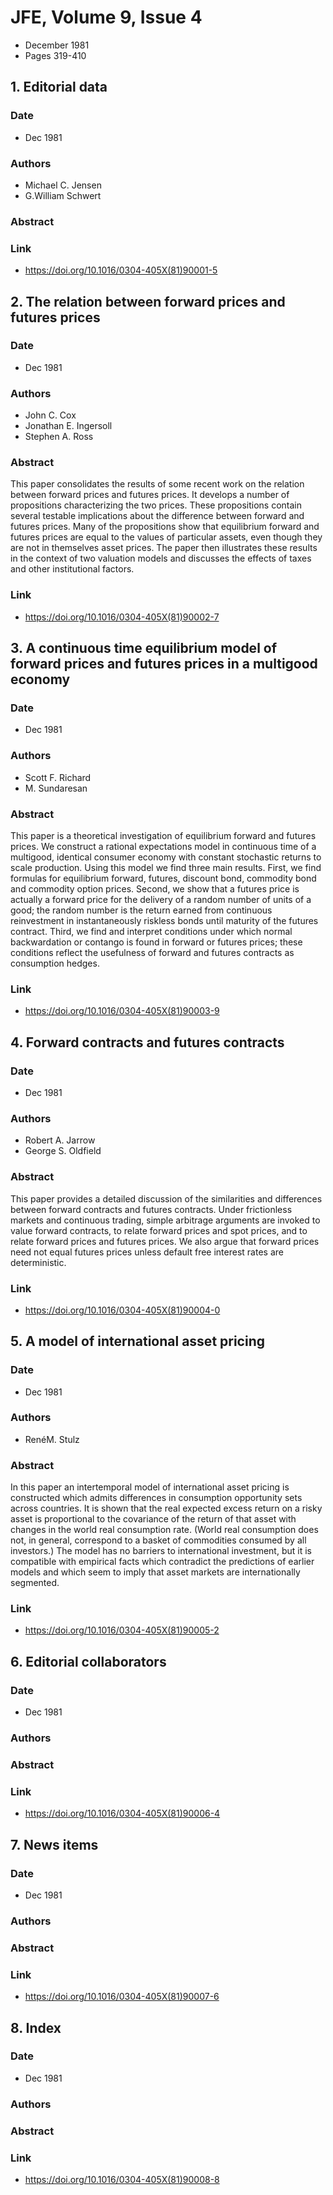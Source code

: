 # JFE, Volume 9, Issue 4
- December 1981
- Pages 319-410

## 1. Editorial data
### Date
- Dec 1981
### Authors
- Michael C. Jensen
- G.William Schwert
### Abstract

### Link
- https://doi.org/10.1016/0304-405X(81)90001-5

## 2. The relation between forward prices and futures prices
### Date
- Dec 1981
### Authors
- John C. Cox
- Jonathan E. Ingersoll
- Stephen A. Ross
### Abstract
This paper consolidates the results of some recent work on the relation between forward prices and futures prices. It develops a number of propositions characterizing the two prices. These propositions contain several testable implications about the difference between forward and futures prices. Many of the propositions show that equilibrium forward and futures prices are equal to the values of particular assets, even though they are not in themselves asset prices. The paper then illustrates these results in the context of two valuation models and discusses the effects of taxes and other institutional factors.
### Link
- https://doi.org/10.1016/0304-405X(81)90002-7

## 3. A continuous time equilibrium model of forward prices and futures prices in a multigood economy
### Date
- Dec 1981
### Authors
- Scott F. Richard
- M. Sundaresan
### Abstract
This paper is a theoretical investigation of equilibrium forward and futures prices. We construct a rational expectations model in continuous time of a multigood, identical consumer economy with constant stochastic returns to scale production. Using this model we find three main results. First, we find formulas for equilibrium forward, futures, discount bond, commodity bond and commodity option prices. Second, we show that a futures price is actually a forward price for the delivery of a random number of units of a good; the random number is the return earned from continuous reinvestment in instantaneously riskless bonds until maturity of the futures contract. Third, we find and interpret conditions under which normal backwardation or contango is found in forward or futures prices; these conditions reflect the usefulness of forward and futures contracts as consumption hedges.
### Link
- https://doi.org/10.1016/0304-405X(81)90003-9

## 4. Forward contracts and futures contracts
### Date
- Dec 1981
### Authors
- Robert A. Jarrow
- George S. Oldfield
### Abstract
This paper provides a detailed discussion of the similarities and differences between forward contracts and futures contracts. Under frictionless markets and continuous trading, simple arbitrage arguments are invoked to value forward contracts, to relate forward prices and spot prices, and to relate forward prices and futures prices. We also argue that forward prices need not equal futures prices unless default free interest rates are deterministic.
### Link
- https://doi.org/10.1016/0304-405X(81)90004-0

## 5. A model of international asset pricing
### Date
- Dec 1981
### Authors
- RenéM. Stulz
### Abstract
In this paper an intertemporal model of international asset pricing is constructed which admits differences in consumption opportunity sets across countries. It is shown that the real expected excess return on a risky asset is proportional to the covariance of the return of that asset with changes in the world real consumption rate. (World real consumption does not, in general, correspond to a basket of commodities consumed by all investors.) The model has no barriers to international investment, but it is compatible with empirical facts which contradict the predictions of earlier models and which seem to imply that asset markets are internationally segmented.
### Link
- https://doi.org/10.1016/0304-405X(81)90005-2

## 6. Editorial collaborators
### Date
- Dec 1981
### Authors
### Abstract

### Link
- https://doi.org/10.1016/0304-405X(81)90006-4

## 7. News items
### Date
- Dec 1981
### Authors
### Abstract

### Link
- https://doi.org/10.1016/0304-405X(81)90007-6

## 8. Index
### Date
- Dec 1981
### Authors
### Abstract

### Link
- https://doi.org/10.1016/0304-405X(81)90008-8

